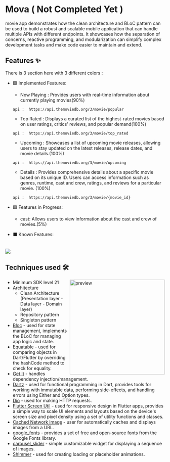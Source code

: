 # Mova ( **Not Completed Yet** )
movie app demonstrates how the clean architecture and BLoC pattern can be used to build a robust and scalable mobile application that can handle multiple APIs with different endpoints. It showcases how the separation of concerns, reactive programming, and modularization can simplify complex development tasks and make code easier to maintain and extend.

## Features ✨
There is 3 section here with 3 different colors :
- 🟩 Implemented Features:

  - Now Playing :  Provides users with real-time information about currently playing movies(90%)
  ```
  api :  https://api.themoviedb.org/3/movie/popular
  ```
  - Top Rated : Displays a curated list of the highest-rated movies based on user ratings, critics' reviews, and popular demand(100%)
   ```
  api :  https://api.themoviedb.org/3/movie/top_rated
  ```
  - Upcoming : Showcases a list of upcoming movie releases, allowing users to stay updated on the latest releases, release dates, and movie details.(100%)
   ```
  api :  https://api.themoviedb.org/3/movie/upcoming
  ```
  - Details : Provides comprehensive details about a specific movie based on its unique ID. Users can access information such as genres, runtime, cast and crew, ratings, and reviews for a particular movie. (100%)
   ```
  api :  https://api.themoviedb.org/3/movie/{movie_id}
  ```

- 🟥 Features in Progress:

  - cast: Allows users to view information about the cast and crew of movies.(5%)

- ⬛ Known Features:

<br/>
<img width="" src="https://github.com/moha-b/Mova/assets/73842931/586f0c68-ea81-44e6-96a1-3900b5570bc9" />

<br/>


## Techniques used 🛠️    

<img width="300" align="right" src="https://github.com/moha-b/Mova/assets/73842931/9bcd7c9b-80a3-4933-b8e1-99ead186663b" alt="preview" />
 
- Minimum SDK level 21
- Architecture
  - Clean Architecture (Presentation layer - Data layer - Domain layer)
  - Repository pattern
  - Singleton pattern
- [Bloc](https://bloclibrary.dev/#/) - used for state management, implements the BLoC for managing app logic and state.
- [Equatable](https://pub.dev/packages/equatable) - used for comparing objects in Dart/Flutter by overriding the hashCode method to check for equality.
- [Get It](https://pub.dev/packages/get_it) - handles dependency injection/management.
- [Dartz](https://pub.dev/packages/dartz) - used for functional programming in Dart, provides tools for working with immutable data, performing side-effects, and handling errors using Either and Option types.
- [Dio](https://pub.dev/packages/dio) - used for making HTTP requests.
- [Flutter Screen Util](https://pub.dev/packages/flutter_screenutil) - used for responsive design in Flutter apps, provides a simple way to scale UI elements and layouts based on the device's screen size and pixel density using a set of utility functions and classes.
- [Cached Network Image](https://pub.dev/packages/cached_network_image) - user for automatically caches and displays images from a URL.
- [google_fonts](https://pub.dev/packages/google_fonts) - provides a set of free and open-source fonts from the Google Fonts library.
- [carousel_slider](https://pub.dev/packages/carousel_slider) - simple customizable widget for displaying a sequence of images.
- [Shimmer](https://pub.dev/packages/shimmer) - used for creating loading or placeholder animations.

